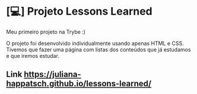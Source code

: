 # [💻] Projeto Lessons Learned

Meu primeiro projeto na Trybe :)

O projeto foi desenvolvido individualmente usando apenas HTML e CSS. Tivemos que fazer uma página com listas dos conteúdos que já estudamos e que iremos estudar.

## Link https://juliana-happatsch.github.io/lessons-learned/
